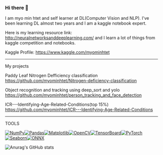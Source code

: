### Hi there 👋

I am myo min htet and self learner at DL(Computer Vision and NLP). I've been learning DL almost two years and I am a kaggle notebook expert.

Here is my learning resource link: http://neuralnetworksanddeeplearning.com/ and I learn a lot of things from kaggle competition and notebooks.

Kaggle Profile: https://www.kaggle.com/myominhtet

_______________________________________________________________________________________________________________________________________________________________________

My projects

Paddy Leaf Nitrogen Defficiency classification                      https://github.com/myominhtet/Nitrogen-deficiency-classification

Object recognition and tracking using deep_sort and yolo            https://github.com/myominhtet/person_tracking_and_face_detection    

ICR---Identifying-Age-Related-Conditions(top 15%)                            https://github.com/myominhtet/ICR---Identifying-Age-Related-Conditions

_______________________________________________________________________________________________________________________________________________________________________

TOOLS

[![NumPy](https://img.shields.io/badge/NumPy-1.21.0-blue.svg)](https://github.com/numpy/numpy)[![Pandas](https://img.shields.io/badge/Pandas-1.3.5-blue.svg)](https://github.com/pandas-dev/pandas)[![Matplotlib](https://img.shields.io/badge/Matplotlib-3.5.1-blue.svg)](https://github.com/matplotlib/matplotlib)[![OpenCV](https://img.shields.io/badge/OpenCV-4.5.4-blue.svg)](https://github.com/opencv/opencv)[![TensorBoard](https://img.shields.io/badge/TensorBoard-2.8.0-blue.svg)](https://github.com/tensorflow/tensorboard)[![PyTorch](https://img.shields.io/badge/PyTorch-1.9.0-blue.svg)](https://github.com/pytorch/pytorch)[![Seaborn](https://img.shields.io/badge/Seaborn-0.11.2-blue.svg)](https://github.com/mwaskom/seaborn)[![ONNX](https://img.shields.io/badge/ONNX-1.11.0-blue.svg)](https://github.com/onnx/onnx)


![Anurag's GitHub stats](https://github-readme-stats.vercel.app/api?username=myominhtet&theme=dark&show_icons=true)
